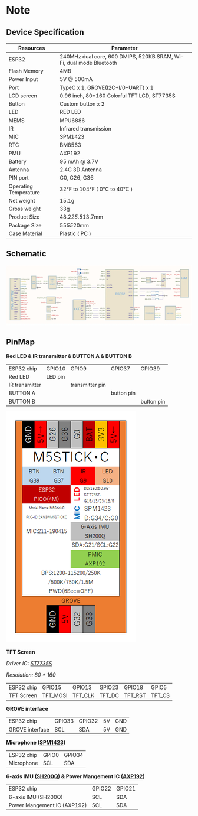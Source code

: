 # Note


## Device Specification

| Resources | Parameter |
|---|---|
| ESP32 | 240MHz dual core, 600 DMIPS, 520KB SRAM, Wi-Fi, dual mode Bluetooth |
| Flash Memory | 4MB |
| Power Input | 5V @ 500mA |
| Port | TypeC x 1, GROVE(I2C+I/0+UART) x 1 |
| LCD screen | 0.96 inch, 80*160 Colorful TFT LCD, ST7735S |
| Button | Custom button x 2 |
| LED | RED LED |
| MEMS | MPU6886 |
| IR | Infrared transmission |
| MIC | SPM1423 |
| RTC | BM8563 |
| PMU | AXP192 |
| Battery | 95 mAh @ 3.7V |
| Antenna | 2.4G 3D Antenna |
| PIN port | G0, G26, G36 |
| Operating Temperature | 32°F to 104°F ( 0°C to 40°C ) |
| Net weight | 15.1g |
| Gross weight | 33g |
| Product Size | 48.2*25.5*13.7mm |
| Package Size | 55*55*20mm |
| Case Material | Plastic ( PC ) |

## Schematic

![M5StickC Schematic](assets/Schematic_m5stickc.webp)


## PinMap
**Red LED & IR transmitter & BUTTON A & BUTTON B**

<table>
 <tr><td>ESP32 chip</td><td>GPIO10</td><td>GPIO9</td><td>GPIO37</td><td>GPIO39</td></tr>
 <tr><td>Red LED</td><td>LED pin</td><td> </td><td> </td><td> </td></tr>
 <tr><td>IR transmitter</td><td> </td><td>transmitter pin</td><td> </td><td> </td></tr>
<tr><td>BUTTON A</td><td> </td><td> </td><td>button pin</td><td> </td></tr>
<tr><td>BUTTON B</td><td> </td><td> </td><td> </td><td>button pin</td></tr>
</table>

![M5StickC PinMap](assets/pinmap.png)


**TFT Screen**

*Driver IC: [ST7735S](https://github.com/m5stack/M5-Schematic/blob/master/Core/ST7735S_v1.1.pdf)*

*Resolution: 80 * 160*

<table>
 <tr><td>ESP32 chip</td><td>GPIO15</td><td>GPIO13</td><td>GPIO23</td><td>GPIO18</td><td>GPIO5</td></tr>
 <tr><td>TFT Screen</td><td>TFT_MOSI</td><td>TFT_CLK</td><td>TFT_DC</td><td>TFT_RST</td><td>TFT_CS</td></tr>
</table>

**GROVE interface**

<table>
 <tr><td>ESP32 chip</td><td>GPIO33</td><td>GPIO32</td><td>5V</td><td>GND</td></tr>
 <tr><td>GROVE interface</td><td>SCL</td><td>SDA</td><td>5V</td><td>GND</td></tr>
</table>

**Microphone ([SPM1423](https://github.com/m5stack/M5-Schematic/blob/master/Core/SPM1423HM4H-B.pdf))**

<table>
 <tr><td>ESP32 chip</td><td>GPIO0</td><td>GPIO34</td></tr>
 <tr><td>Microphone</td><td>SCL</td><td>SDA</td></tr>
</table>

**6-axis IMU ([SH200Q](https://github.com/m5stack/M5-Schematic/blob/master/Core/SH200Q.pdf)) & Power Mangement IC ([AXP192](https://github.com/m5stack/M5-Schematic/blob/master/Core/AXP192%20Datasheet%20v1.13_cn.pdf))**

<table>
 <tr><td>ESP32 chip</td><td>GPIO22</td><td>GPIO21</td>
 <tr><td>6-axis IMU (SH200Q)</td><td>SCL</td><td>SDA</td>
 <tr><td>Power Mangement IC (AXP192)</td><td>SCL</td><td>SDA</td>
</table>
